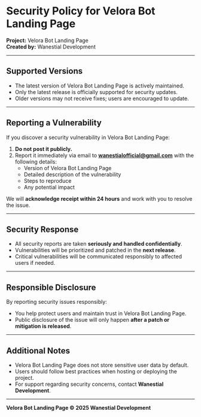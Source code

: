 # Security Policy for Velora Bot Landing Page

**Project:** Velora Bot Landing Page  
**Created by:** Wanestial Development  

---

## Supported Versions

- The latest version of Velora Bot Landing Page is actively maintained.  
- Only the latest release is officially supported for security updates.  
- Older versions may not receive fixes; users are encouraged to update.

---

## Reporting a Vulnerability

If you discover a security vulnerability in Velora Bot Landing Page:

1. **Do not post it publicly.**  
2. Report it immediately via email to **wanestialofficial@gmail.com** with the following details:  
   - Version of Velora Bot Landing Page  
   - Detailed description of the vulnerability  
   - Steps to reproduce  
   - Any potential impact  

We will **acknowledge receipt within 24 hours** and work with you to resolve the issue.

---

## Security Response

- All security reports are taken **seriously and handled confidentially**.  
- Vulnerabilities will be prioritized and patched in the **next release**.  
- Critical vulnerabilities will be communicated responsibly to affected users if needed.

---

## Responsible Disclosure

By reporting security issues responsibly:

- You help protect users and maintain trust in Velora Bot Landing Page.  
- Public disclosure of the issue will only happen **after a patch or mitigation is released**.  

---

## Additional Notes

- Velora Bot Landing Page does not store sensitive user data by default.  
- Users should follow best practices when hosting or deploying the project.  
- For support regarding security concerns, contact **Wanestial Development**.

---

**Velora Bot Landing Page © 2025 Wanestial Development**
